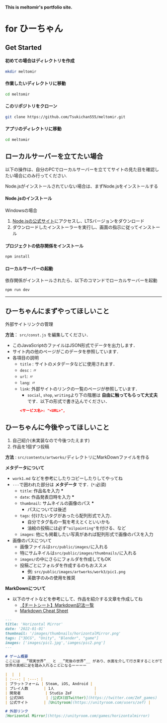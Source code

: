 __This is meltomir's portfolio site.__



# for ひーちゃん
## Get Started

#### 初めての場合はディレクトリを作成
```bash
mkdir meltomir
```

#### 作業したいディレクトリに移動
```bash
cd meltomir
```

#### このリポジトリをクローン
```bash
git clone https://github.com/Tsukichan555/meltomir.git
```

#### アプリのディレクトリに移動
```bash
cd meltomir
```

## ローカルサーバーを立てたい場合
以下の操作は、自分のPCでローカルサーバーを立ててサイトの見た目を確認したい場合にのみ行ってください.

Node.jsがインストールされていない場合は、まずNode.jsをインストールする
#### Node.jsのインストール
Windowsの場合
1. [Node.jsの公式サイト](https://nodejs.org/)にアクセスし、LTSバージョンをダウンロード
2. ダウンロードしたインストーラーを実行し、画面の指示に従ってインストール


#### プロジェクトの依存関係をインストール
```bash
npm install
```

#### ローカルサーバーの起動
依存関係がインストールされたら、以下のコマンドでローカルサーバーを起動
```bash
npm run dev
```
---
## ひーちゃんにまずやってほしいこと
外部サイトリンクの管理

__方法__： `src/const.js` を編集してください．
- このJavaScriptのファイルはJSON形式でデータを出力します．
- サイト内の他のページがこのデータを参照しています．
- 各項目の説明
    - `title` : サイトのメタデータなどに使用されます．
    - `desc` : 〃
    - `url`: 〃
    - `lang`: 〃
    - `link`: 外部サイトのリンクの一覧のページが参照しています．
        - `social`, `shop`, `writing`より下の階層は __自由に触ってもらって大丈夫__ です．以下の形式で書き込んでください．
        ```json
        <サービス名>: "<URL>",
        ```

## ひーちゃんに今後やってほしいこと
1. 自己紹介(未実装なので今後つたえます)
2. 作品を1個ずつ投稿

__方法__ : `src/contents/artworks/`ディレクトリにMarkDownファイルを作る

__メタデータについて__
- `work1.md` などを参考にしたりコピーしたりしてやってね
- `---`で囲われた部分は __メタデータ__ です．(`*`:必須)
    - `title`: 作品名を入力 __*__
    - `date`: 作品発表日時を入力 __*__
    - `thumbnail`: サムネイルの画像のパス __*__ 
        - パスについては後述
    - `tags`: 付けたいタグがあったら配列形式で入力．
        - 自分でタグ名の一覧を考えとくといいかも
        - 油絵の投稿には必ず`"oilpainting"`を付ける、など
    - `images`: 他にも掲載したい写真があれば配列形式で画像のパスを入力
- 画像のパスについて
    - 画像ファイルは`src/public/images/`に入れる
    - 特にサムネイルは`src/public/images/thumbnails/`に入れる
    - `images/`の中にさらにフォルダを作成してもOK
    - 投稿ごとにフォルダを作成するのもおススメ
        - 例: `src/public/images/artworks/work3/pic1.png`
        - 英数字のみの使用を推奨

__MarkDownについて__
- 以下のサイトなどを参考にして、作品を紹介する文章を作成してね
    - [【チートシート】Markdown記法一覧](https://zenn.dev/yadonn/articles/94f12b3c9dcbc6)
    - [Markdown Cheat Sheet](markdownguide.org/cheat-sheet)

```markdown
---
title: 'Horizontal Mirror'
date: '2022-01-01'
thumbnail: '/images/thumbnails/horizontalMirror.png'
tags: ["3DCG", "Unity", "Blender", "game"]
images: ['images/pic1.jpg','iamges/pic2.png']
---

# ゲーム概要
ここには __”現実世界”__ と __”死後の世界”__ があり、水面を介して行き来することができる。
世界の真相に足を踏み入れることになるーーーー

|  |  |
| :---: | :---: |
| プラットフォーム | Steam, iOS, Android |
| プレイ人数       | 1人                  |
| 開発者           | Studio ZeF          |
| 公式SNS          | [公式X(旧Twitter)](https://twitter.com/ZeF_games)      |
| 公式サイト       | [Unityroom](https://unityroom.com/users/zef) |

# 外部リンク
[Horizontal Mirror](https://unityroom.com/games/horizontalmirror)
```
